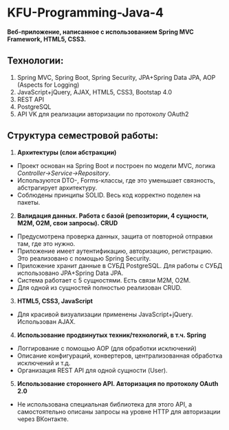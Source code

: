 # KFU-Programming-Java-4

**Веб-приложение, написанное с использованием Spring MVC Framework, HTML5, CSS3.**

## **Технологии:**
1) Spring MVC, Spring Boot, Spring Security, JPA+Spring Data JPA, AOP (Aspects for Logging)
2) JavaScript+jQuery, AJAX, HTML5, CSS3, Bootstap 4.0
3) REST API
3) PostgreSQL
4) API VK для реализации авторизации по протоколу OAuth2

## **Структура семестровой работы:**

1. **Архитектуры (слои абстракции)**
- Проект основан на Spring Boot и построен по модели MVC, логика *Controller->Service->Repository*.
- Используются DTO-, Forms-классы, где это уменьшает связность, абстрагирует архитектуру.
- Соблюдены принципы SOLID. Весь код корректно поделен на пакеты.

2. **Валидация данных. Работа с базой (репозитории, 4 сущности, M2M, O2M, свои запросы). CRUD**
- Предусмотрена проверка данных, защита от повторной отправки там, где это нужно.
- Приложение имеет аутентификацию, авторизацию, регистрацию. Это реализовано с помощью Spring Security.
- Приложение хранит данные в СУБД PostgreSQL. Для работы с СУБД использовано JPA+Spring Data JPA.
- Система работает с 5 сущностями. Есть связи M2M, O2M.
- Для одной из сущностей полностью реализован CRUD.

3. **HTML5, CSS3, JavaScript**
- Для красивой визуализации применены JavaScript+jQuery. Использован AJAX.

4. **Использование продвинутых техник/технологий, в т.ч. Spring**
- Логгирование с помощью AOP (для обработки исключений)
- Описание конфигураций, конвертеров, централизованная обработка исключений и т.д.
- Организация REST API для одной сущности (User).

5. **Использование стороннего API. Авторизация по протоколу OAuth 2.0**
- Не использована специальная библиотека для этого API, а самостоятельно описаны запросы на уровне HTTP для авторизации через ВКонтакте.
